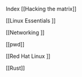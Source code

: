 Index
[[Hacking the matrix]]

[[Linux Essentials ]]

[[Networking ]]

[[pwd]]

[[Red Hat Linux ]]

[[Rust]]